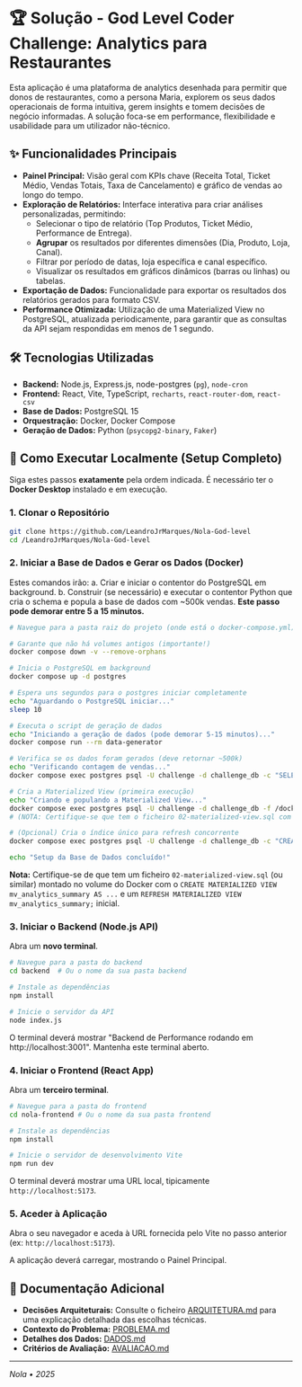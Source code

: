 # 🏆 Solução - God Level Coder Challenge: Analytics para Restaurantes

Esta aplicação é uma plataforma de analytics desenhada para permitir que donos de restaurantes, como a persona Maria, explorem os seus dados operacionais de forma intuitiva, gerem insights e tomem decisões de negócio informadas. A solução foca-se em performance, flexibilidade e usabilidade para um utilizador não-técnico.

## ✨ Funcionalidades Principais

* **Painel Principal:** Visão geral com KPIs chave (Receita Total, Ticket Médio, Vendas Totais, Taxa de Cancelamento) e gráfico de vendas ao longo do tempo.
* **Exploração de Relatórios:** Interface interativa para criar análises personalizadas, permitindo:
    * Selecionar o tipo de relatório (Top Produtos, Ticket Médio, Performance de Entrega).
    * **Agrupar** os resultados por diferentes dimensões (Dia, Produto, Loja, Canal).
    * Filtrar por período de datas, loja específica e canal específico.
    * Visualizar os resultados em gráficos dinâmicos (barras ou linhas) ou tabelas.
* **Exportação de Dados:** Funcionalidade para exportar os resultados dos relatórios gerados para formato CSV.
* **Performance Otimizada:** Utilização de uma Materialized View no PostgreSQL, atualizada periodicamente, para garantir que as consultas da API sejam respondidas em menos de 1 segundo.

## 🛠️ Tecnologias Utilizadas

* **Backend:** Node.js, Express.js, node-postgres (`pg`), `node-cron`
* **Frontend:** React, Vite, TypeScript, `recharts`, `react-router-dom`, `react-csv`
* **Base de Dados:** PostgreSQL 15
* **Orquestração:** Docker, Docker Compose
* **Geração de Dados:** Python (`psycopg2-binary`, `Faker`)

## 🚀 Como Executar Localmente (Setup Completo)

Siga estes passos **exatamente** pela ordem indicada. É necessário ter o **Docker Desktop** instalado e em execução.

### 1. Clonar o Repositório

```bash
git clone https://github.com/LeandroJrMarques/Nola-God-level
cd /LeandroJrMarques/Nola-God-level
````

### 2\. Iniciar a Base de Dados e Gerar os Dados (Docker)

Estes comandos irão:
a.  Criar e iniciar o contentor do PostgreSQL em background.
b.  Construir (se necessário) e executar o contentor Python que cria o schema e popula a base de dados com \~500k vendas. **Este passo pode demorar entre 5 a 15 minutos.**

```bash
# Navegue para a pasta raiz do projeto (onde está o docker-compose.yml)

# Garante que não há volumes antigos (importante!)
docker compose down -v --remove-orphans

# Inicia o PostgreSQL em background
docker compose up -d postgres

# Espera uns segundos para o postgres iniciar completamente
echo "Aguardando o PostgreSQL iniciar..."
sleep 10 

# Executa o script de geração de dados
echo "Iniciando a geração de dados (pode demorar 5-15 minutos)..."
docker compose run --rm data-generator

# Verifica se os dados foram gerados (deve retornar ~500k)
echo "Verificando contagem de vendas..."
docker compose exec postgres psql -U challenge -d challenge_db -c "SELECT COUNT(*) FROM sales;"

# Cria a Materialized View (primeira execução)
echo "Criando e populando a Materialized View..."
docker compose exec postgres psql -U challenge -d challenge_db -f /docker-entrypoint-initdb.d/02-materialized-view.sql 
# (NOTA: Certifique-se que tem o ficheiro 02-materialized-view.sql com o CREATE e REFRESH)

# (Opcional) Cria o índice único para refresh concorrente
docker compose exec postgres psql -U challenge -d challenge_db -c "CREATE UNIQUE INDEX IF NOT EXISTS idx_mv_summary_unique ON mv_analytics_summary(sale_id, product_id);"

echo "Setup da Base de Dados concluído!"
```

**Nota:** Certifique-se de que tem um ficheiro `02-materialized-view.sql` (ou similar) montado no volume do Docker com o `CREATE MATERIALIZED VIEW mv_analytics_summary AS ...` e um `REFRESH MATERIALIZED VIEW mv_analytics_summary;` inicial.

### 3\. Iniciar o Backend (Node.js API)

Abra um **novo terminal**.

```bash
# Navegue para a pasta do backend
cd backend  # Ou o nome da sua pasta backend

# Instale as dependências
npm install

# Inicie o servidor da API
node index.js
```

O terminal deverá mostrar "Backend de Performance rodando em http://localhost:3001". Mantenha este terminal aberto.

### 4\. Iniciar o Frontend (React App)

Abra um **terceiro terminal**.

```bash
# Navegue para a pasta do frontend
cd nola-frontend # Ou o nome da sua pasta frontend

# Instale as dependências
npm install

# Inicie o servidor de desenvolvimento Vite
npm run dev
```

O terminal deverá mostrar uma URL local, tipicamente `http://localhost:5173`.

### 5\. Aceder à Aplicação

Abra o seu navegador e aceda à URL fornecida pelo Vite no passo anterior (ex: `http://localhost:5173`).

A aplicação deverá carregar, mostrando o Painel Principal.

## 📄 Documentação Adicional

  * **Decisões Arquiteturais:** Consulte o ficheiro [ARQUITETURA.md](./documentação/ARQUITETURA.md) para uma explicação detalhada das escolhas técnicas.
  * **Contexto do Problema:** [PROBLEMA.md](./documentação/PROBLEMA.md)
  * **Detalhes dos Dados:** [DADOS.md](./documentação/DADOS.md)
  * **Critérios de Avaliação:** [AVALIACAO.md](./documentação/AVALIACAO.md)

-----

*Nola • 2025*

```

